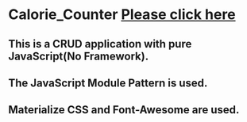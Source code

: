 # Calorie_Counter [Please click here](https://sashasohrabi.github.io/Calorie_Counter)
## This is a CRUD application with pure JavaScript(No Framework). 
## The JavaScript Module Pattern is used.
## Materialize CSS and Font-Awesome are used.
